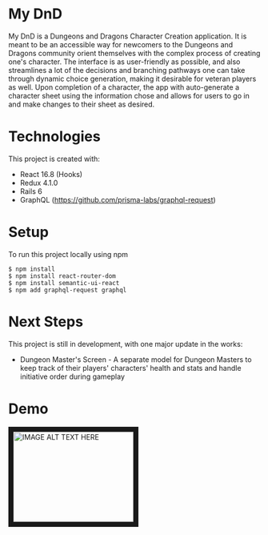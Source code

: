 # My DnD

My DnD is a Dungeons and Dragons Character Creation application. It is meant to be an accessible way for newcomers to the Dungeons and Dragons community orient themselves with the complex process of creating one's character. The interface is as user-friendly as possible, and also streamlines a lot of the decisions and branching pathways one can take through dynamic choice generation, making it desirable for veteran players as well. Upon completion of a character, the app with auto-generate a character sheet using the information chose and allows for users to go in and make changes to their sheet as desired.

# Technologies
This project is created with:

* React 16.8 (Hooks)
* Redux 4.1.0
* Rails 6
* GraphQL (https://github.com/prisma-labs/graphql-request)

# Setup
To run this project locally using npm
```
$ npm install
$ npm install react-router-dom
$ npm install semantic-ui-react
$ npm add graphql-request graphql
```
# Next Steps
This project is still in development, with one major update in the works: 
* Dungeon Master's Screen - A separate model for Dungeon Masters to keep track of their players' characters' health and stats and handle initiative order during gameplay

# Demo
<a href="http://www.youtube.com/watch?feature=player_embedded&v=po-bz8Kg-Hc
" target="_blank"><img src="http://img.youtube.com/vi/po-bz8Kg-Hc/0.jpg" 
alt="IMAGE ALT TEXT HERE" width="240" height="180" border="10" /></a>
